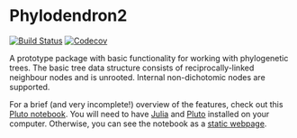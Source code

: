 # Phylodendron2

[![Build Status](https://travis-ci.com/eascarrunz/Phylodendron2.jl.svg?branch=master)](https://travis-ci.com/eascarrunz/Phylodendron2.jl)
[![Codecov](https://codecov.io/gh/eascarrunz/Phylodendron2.jl/branch/master/graph/badge.svg)](https://codecov.io/gh/eascarrunz/Phylodendron2.jl)

A prototype package with basic functionality for working with phylogenetic trees. The basic tree data structure consists of reciprocally-linked neighbour nodes and is unrooted. Internal non-dichotomic nodes are supported.

For a brief (and very incomplete!) overview of the features, check out this [Pluto notebook](https://raw.githubusercontent.com/eascarrunz/Phylodendron2.jl/master/notebooks/phylodendron_tour.jl). You will need to have [Julia](https://julialang.org/) and [Pluto](https://plutojl.org/) installed on your computer. Otherwise, you can see the notebook as a [static webpage](https://gitcdn.link/repo/eascarrunz/Phylodendron2.jl/master/notebooks/phylodendron_tour.html).

